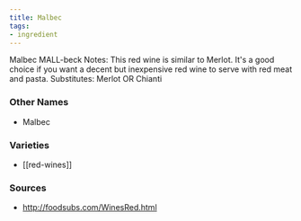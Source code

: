 ```yaml
---
title: Malbec
tags:
- ingredient
---
```

Malbec MALL-beck Notes: This red wine is similar to Merlot. It's a good choice if you want a decent but inexpensive red wine to serve with red meat and pasta. Substitutes: Merlot OR Chianti

### Other Names

* Malbec

### Varieties

* [[red-wines]]

### Sources
* http://foodsubs.com/WinesRed.html
